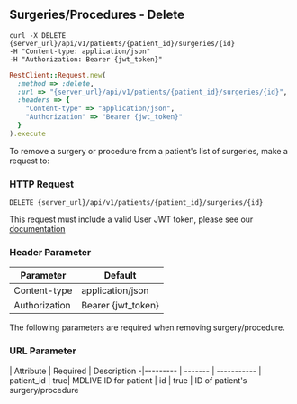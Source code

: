 ## Surgeries/Procedures - Delete
```shell
curl -X DELETE {server_url}/api/v1/patients/{patient_id}/surgeries/{id}
-H "Content-type: application/json"
-H "Authorization: Bearer {jwt_token}"
```
```ruby
RestClient::Request.new(
  :method => :delete,
  :url => "{server_url}/api/v1/patients/{patient_id}/surgeries/{id}",
  :headers => {
    "Content-type" => "application/json",
    "Authorization" => "Bearer {jwt_token}"
  }
).execute
```

To remove a surgery or procedure from a patient's list of surgeries, make a request to:

### HTTP Request

`DELETE {server_url}/api/v1/patients/{patient_id}/surgeries/{id}`

This request must include a valid User JWT token, please see our [documentation](#user-tokens)

### Header Parameter

Parameter | Default
--------- | -------
Content-type | application/json
Authorization| Bearer {jwt_token}

The following parameters are required when removing surgery/procedure.

### URL Parameter
 | Attribute | Required | Description
 -|--------- | ------- | -----------
 | patient_id | true| MDLIVE ID for patient
 | id | true | ID of patient's surgery/procedure


